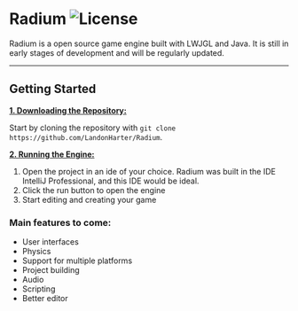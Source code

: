 # Radium ![License](https://github.com/LandonHarter/Radium/blob/master/LICENSE)

Radium is a open source game engine built with LWJGL and Java. It is still in early stages of development and will be regularly updated.

***

## Getting Started

<ins>**1. Downloading the Repository:**</ins>

Start by cloning the repository with `git clone https://github.com/LandonHarter/Radium`.

<ins>**2. Running the Engine:**</ins>

1. Open the project in an ide of your choice. Radium was built in the IDE IntelliJ Professional, and this IDE would be ideal. 
2. Click the run button to open the engine
3. Start editing and creating your game

### Main features to come:
- User interfaces
- Physics
- Support for multiple platforms
- Project building
- Audio
- Scripting
- Better editor

